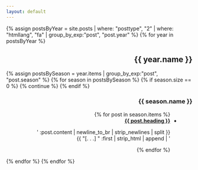 ```yaml
---
layout: default
---
```


{% assign postsByYear = site.posts | where: "posttype", "2" | where: "htmllang", "fa" | group_by_exp:"post", "post.year" %}
{% for year in postsByYear %}

<h2 dir="rtl">
{{ year.name }}
</h2>
    {% assign postsBySeason = year.items | group_by_exp:"post", "post.season" %}
    {% for season in postsBySeason %}
	{% if season.size == 0 %}
  {% continue %}
{% endif %}
<h3 dir="rtl">
{{ season.name }}
</h3>
<div dir="rtl">
<ul style="margin-right: 20px;">
{% for post in season.items %}
<li><div> <a style="font-weight:bold" href="{{ post.url }}" >{{ post.heading }}</a> 
<p>
{{ post.content | newline_to_br | strip_newlines | split: '<br />' | first | strip_html | append: " [. . .]" }}</p></div></li>
	{% endfor %}
</ul>
</div>
    {% endfor %}
{% endfor %}